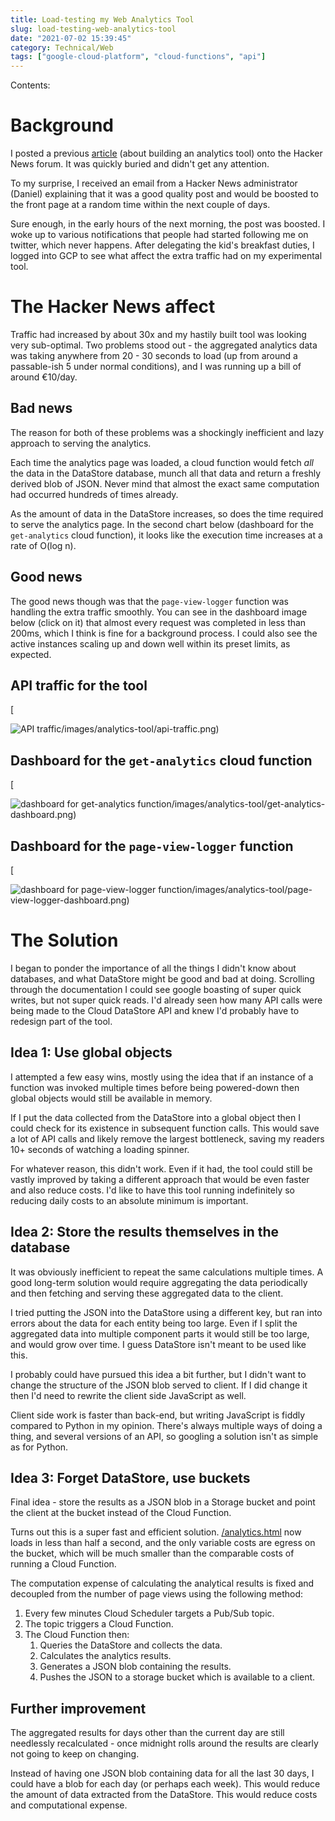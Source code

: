 ```yaml
---
title: Load-testing my Web Analytics Tool
slug: load-testing-web-analytics-tool
date: "2021-07-02 15:39:45"
category: Technical/Web
tags: ["google-cloud-platform", "cloud-functions", "api"]
---
```


Contents:
<TOCInline toc={props.toc} exclude="Overview" toHeading={2} />

# Background

I posted a previous [article](analytics) (about building an analytics tool) onto the Hacker
News forum. It was quickly buried and didn't get any attention.

To my surprise, I received an email from a Hacker News administrator (Daniel) explaining that it
was a good quality post and would be boosted to the front page at a random time
within the next couple of days.

Sure enough, in the early hours of the next morning, the post was boosted. I
woke up to various notifications that people had started following me on twitter,
which never happens. After delegating the kid's breakfast duties, I logged into
GCP to see what affect the extra traffic had on my experimental tool.

# The Hacker News affect

Traffic had increased by about 30x and my hastily built tool was looking very
sub-optimal. Two problems stood out - the aggregated analytics data was taking
anywhere from 20 - 30 seconds to load (up from around a passable-ish 5 under
normal conditions), and I was running up a bill of around €10/day.

## Bad news

The reason for both of these problems was a shockingly inefficient and lazy
approach to serving the analytics.

Each time the analytics page was loaded, a cloud function would fetch _all_ the
data in the DataStore database, munch all that data and return a freshly derived
blob of JSON. Never mind that almost the exact same computation had occurred hundreds
of times already.

As the amount of data in the DataStore increases, so does the time required to
serve the analytics page. In the second chart below (dashboard for the
`get-analytics` cloud function), it looks like the execution
time increases at a rate of O(log n).

## Good news

The good news though was that the `page-view-logger` function was handling the
extra traffic smoothly. You can see in the dashboard image below (click on it)
that almost every request was completed in less than 200ms, which I think is
fine for a background process. I could also see the active instances
scaling up and down well within its preset limits, as expected.

## API traffic for the tool

[

![API traffic](/static/images/analytics-tool/api-traffic.png)/images/analytics-tool/api-traffic.png)

## Dashboard for the `get-analytics` cloud function

[

![dashboard for get-analytics function](/static/images/analytics-tool/get-analytics-dashboard.png)/images/analytics-tool/get-analytics-dashboard.png)

## Dashboard for the `page-view-logger` function

[

![dashboard for page-view-logger function](/static/images/analytics-tool/page-view-logger-dashboard.png)/images/analytics-tool/page-view-logger-dashboard.png)

# The Solution

I began to ponder the importance of all the things I didn't know about
databases, and what DataStore might be good and bad at doing. Scrolling through
the documentation I could see google boasting of super quick writes, but not
super quick reads. I'd already seen how many API calls were being made to the
Cloud DataStore API and knew I'd probably have to redesign part of the tool.

## Idea 1: Use global objects

I attempted a few easy wins, mostly using the idea that if an instance of
a function was invoked multiple times before being powered-down then global
objects would still be available in memory.

If I put the data collected from the DataStore into a global object then I could
check for its existence in subsequent function calls. This would save a lot of
API calls and likely remove the largest bottleneck, saving my readers 10+
seconds of watching a loading spinner.

For whatever reason, this didn't work. Even if it had, the tool could still be
vastly improved by taking a different approach that would be even faster and
also reduce costs. I'd like to have this tool running indefinitely so
reducing daily costs to an absolute minimum is important.

## Idea 2: Store the results themselves in the database

It was obviously inefficient to repeat the same calculations multiple times. A good long-term solution would require aggregating the data periodically and
then fetching and serving these aggregated data to the client.

I tried putting the JSON into the DataStore using a different key, but ran into
errors about the data for each entity being too large. Even if I split the
aggregated data into multiple component parts it would still be too large, and
would grow over time. I guess DataStore isn't meant to be used like this.

I probably could have pursued this idea a bit further, but I didn't want to
change the structure of the JSON blob served to client. If I did change it then I'd
need to rewrite the client side JavaScript as well.

Client side work is faster than back-end, but writing JavaScript is fiddly
compared to Python in my opinion. There's always multiple ways of doing a thing,
and several versions of an API, so googling a solution isn't as simple as for
Python.

## Idea 3: Forget DataStore, use buckets

Final idea - store the results as a JSON blob in a Storage bucket and point the
client at the bucket instead of the Cloud Function.

Turns out this is a super fast and efficient solution.
[/analytics.html]({filename}/pages/website-analytics.md) now loads in less than
half a second, and the only variable costs are egress on the bucket, which will
be much smaller than the comparable costs of running a Cloud Function.

The computation expense of calculating the analytical results is fixed and
decoupled from the number of page views using the following method:

1.  Every few minutes Cloud Scheduler targets a Pub/Sub topic.
1.  The topic triggers a Cloud Function.
1.  The Cloud Function then:
    1. Queries the DataStore and collects the data.
    1. Calculates the analytics results.
    1. Generates a JSON blob containing the results.
    1. Pushes the JSON to a storage bucket which is available to a client.

## Further improvement

The aggregated results for days other than the current day are still needlessly
recalculated - once midnight rolls around the results are clearly not going to
keep on changing.

Instead of having one JSON blob containing data for all the last 30 days, I
could have a blob for each day (or perhaps each week). This would reduce the amount
of data extracted from the DataStore. This would reduce costs and computational expense.
